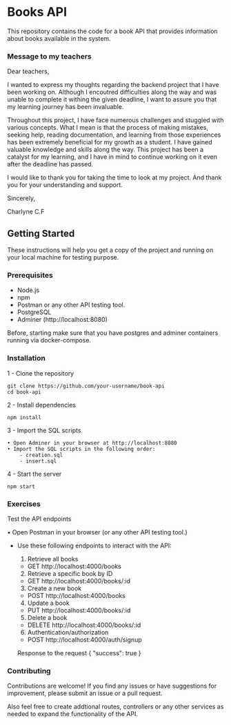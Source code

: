 
# Books API

This repository contains the code for a book API that provides information about books available in the system. 


### Message to my teachers

Dear teachers,

I wanted to express my thoughts regarding the backend project that I have been working on. Although I encoutred difficulties along the way and was unable to complete it withing the given deadline, I want to assure you that my learning journey has been invaluable. 

Throughout this project, I have face numerous challenges and stuggled with various concepts. What I mean is that the process of making mistakes, seeking help, reading documentation, and learning from those experiences has been extremely beneficial for my growth as a student. I have gained valuable knowledge and skills along the way. This project has been a catalyst for my learning, and I have in mind to continue working on it even after the deadline has passed. 

I would like to thank you for taking the time to look at my project. 
And thank you for your understanding and support.

Sincerely,

Charlyne C.F
## Getting Started

These instructions will help you get a copy of the project and running on your local machine for testing purpose.

### Prerequisites

- Node.js 
- npm 
- Postman or any other API testing tool.
- PostgreSQL
- Adminer (http://localhost:8080)

Before, starting make sure that you have postgres and adminer containers running via docker-compose.

### Installation

1 - Clone the repository
    
    git clone https://github.com/your-username/book-api
    cd book-api

2 - Install dependencies

    npm install

3 - Import the SQL scripts

    • Open Adminer in your browser at http://localhost:8080
    • Import the SQL scripts in the following order:
        - creation.sql
        - insert.sql

4 - Start the server

    npm start
### Exercises
Test the API endpoints

• Open Postman in your browser (or any other API testing tool.)

- Use these following endpoints to interact with the API:

    1. Retrieve all books

    - GET http://localhost:4000/books

    2. Retrieve a specific book by ID

    - GET http://localhost:4000/books/:id

    3. Create a new book

    - POST http://localhost:4000/books

    4. Update a book 

    - PUT http://localhost:4000/books/:id

    5. Delete a book 
    
    - DELETE http://localhost:4000/books/:id

    6. Authentication/authorization

    - POST http://localhost:4000/auth/signup
    
    Response to the request
        {
            "success": true
        }
### Contributing

Contributions are welcome! If you find any issues or have suggestions for improvement, please submit an issue or a pull request.

Also feel free to create addtional routes, controllers or any other services as needed to expand the functionality of the API.





